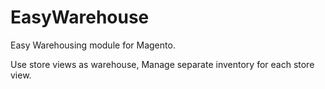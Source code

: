 # EasyWarehouse
Easy Warehousing module for Magento.

Use store views as warehouse, Manage separate inventory for each store view.

